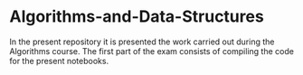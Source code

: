 # Algorithms-and-Data-Structures
In the present repository it is presented the work carried out during the Algorithms course. The first part of the exam consists of compiling the code for the present notebooks.
